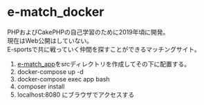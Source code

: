 # e-match_docker

PHPおよびCakePHPの自己学習のために2019年頃に開発。<br />
現在はWeb公開はしていない。<br />
E-sportsで共に戦っていく仲間を探すことができるマッチングサイト。<br />

1. [e-match_app](https://github.com/koichirokudo/e-match_app)をsrcディレクトリを作成してその下に配置する。
2. docker-compose up -d
3. docker-compose exec app bash
4. composer install
5. localhost:8080 にブラウザでアクセスする